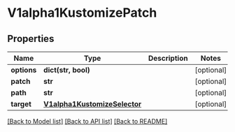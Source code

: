 # V1alpha1KustomizePatch

## Properties
Name | Type | Description | Notes
------------ | ------------- | ------------- | -------------
**options** | **dict(str, bool)** |  | [optional] 
**patch** | **str** |  | [optional] 
**path** | **str** |  | [optional] 
**target** | [**V1alpha1KustomizeSelector**](V1alpha1KustomizeSelector.md) |  | [optional] 

[[Back to Model list]](../README.md#documentation-for-models) [[Back to API list]](../README.md#documentation-for-api-endpoints) [[Back to README]](../README.md)



